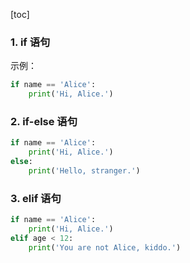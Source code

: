 [toc]

### 1.  if 语句

示例：

```python
if name == 'Alice':
    print('Hi, Alice.')
```

### 2. if-else 语句

```python
if name == 'Alice':
    print('Hi, Alice.')
else:
    print('Hello, stranger.')
```

### 3. elif 语句

```python
if name == 'Alice':
    print('Hi, Alice.')
elif age < 12:
    print('You are not Alice, kiddo.')
```

